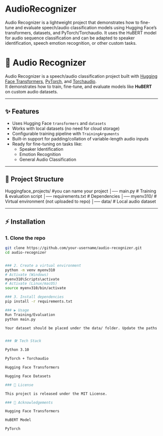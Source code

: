 # AudioRecognizer
Audio Recognizer is a lightweight project that demonstrates how to fine-tune and evaluate speech/audio classification models using Hugging Face’s transformers, datasets, and PyTorch/Torchaudio. It uses the HuBERT model  for audio sequence classification and can be adapted to speaker identification, speech emotion recognition, or other custom tasks.

# 🎤 Audio Recognizer

Audio Recognizer is a speech/audio classification project built with [Hugging Face Transformers](https://huggingface.co/transformers/), [PyTorch](https://pytorch.org/), and [Torchaudio](https://pytorch.org/audio/stable/index.html).  
It demonstrates how to train, fine-tune, and evaluate models like **HuBERT** on custom audio datasets.

---

## ✨ Features
- Uses Hugging Face `transformers` and `datasets`
- Works with local datasets (no need for cloud storage)
- Configurable training pipeline with `TrainingArguments`
- Built-in support for padding/collation of variable-length audio inputs
- Ready for fine-tuning on tasks like:
  - Speaker Identification
  - Emotion Recognition
  - General Audio Classification

---

## 📂 Project Structure
Huggingface_projects/     #you can name your project 
│── main.py # Training & evaluation script
│── requirements.txt # Dependencies
│── myenv310/ # Virtual environment (not uploaded to repo)
│── data/ # Local audio dataset 


---

## ⚡ Installation

### 1. Clone the repo
```bash
git clone https://github.com/your-username/audio-recognizer.git
cd audio-recognizer


### 2. Create a virtual environment
python -m venv myenv310
# Activate (Windows)
myenv310\Scripts\activate
# Activate (Linux/macOS)
source myenv310/bin/activate

### 3. Install dependencies
pip install -r requirements.txt

### ▶️ Usage
Run Training/Evaluation
python main.py

Your dataset should be placed under the data/ folder. Update the paths inside main.py if needed.


### 🛠️ Tech Stack

Python 3.10

PyTorch + Torchaudio

Hugging Face Transformers

Hugging Face Datasets

### 📜 License

This project is released under the MIT License.

### 🙌 Acknowledgements

Hugging Face Transformers

HuBERT Model

PyTorch
